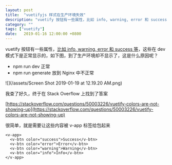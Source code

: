 ```yaml
---
layout: post
title:  "vuetifyjs 样式在生产环境失效"
description: "vuetify 按钮有一些属性，比如 info, warning, error 和 success 等，这些在 dev 模式下是正常显示的，到了生产环境却不显示了，这是什么原因呢？"
category: ""
tags: ["vuetify"]
date:   2019-01-16 12:00:00 +0800
---
```


vuetify 按钮有一些属性，[比如 info, warning, error 和 success 等](https://vuetifyjs.com/zh-Hans/components/buttons)，这些在 dev 模式下是正常显示的，如下图，到了生产环境却不显示了，这是什么原因呢？

- npm run dev 正常
- npm run generate 放到 Nginx 中不正常

![](/assets/Screen Shot 2019-01-19 at 12.19.20 AM.png)

我查了好久，终于在 Stack Overflow 上找到了答案

[https://stackoverflow.com/questions/50003226/vuetify-colors-are-not-showing-up](https://stackoverflow.com/questions/50003226/vuetify-colors-are-not-showing-up)

很简单，就是需要让这些内容被 v-app 标签给包起来

```vue
<v-app>
  <v-btn color="success">Success</v-btn>
  <v-btn color="error">Error</v-btn>
  <v-btn color="warning">Warning</v-btn>
  <v-btn color="info">Info</v-btn>
</v-app>
```